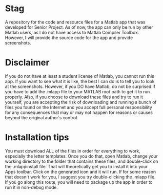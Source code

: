 # Stag
A repository for the code and resource files for a Matlab app that was developed for Senior Project. As of now, the app can only be run by other Matlab users, as I do not have access to Matlab Compiler Toolbox. However, I will provide the source code for the app and provide screenshots.

# Disclaimer
If you do not have at least a student license of Matlab, you cannot run this app. If you want to see what it is like, the best I can do is to tell you to look at the screenshots. However, if you DO have Matlab, do not be surprised if you have to add the .mlapp file to your MATLAB root path to get it to run properly. Also, if you choose to download these files and try to run it yourself, you are accepting the risk of downloading and running a bunch of files you found on the Internet and you accept full personal responsibility for any consequences that may or may not happen for reasons or causes beyond the original author's control.

# Installation tips
You must download ALL of the files in order for everything to work, especially the letter templates. Once you do that, open Matlab, change your working directory to the folder that contains these files, and double-click on the .mlappinstall file. That will theoretically get you to install it into your Apps toolbar. Click on the generated icon and it will run. If for some reason that doesn't work for you, I suggest you try double-clicking the .mlapp file. If you go along this route, you will need to package up the app in order to run it in non-debug mode. 
